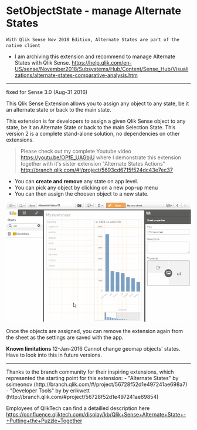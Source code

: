 # SetObjectState - manage Alternate States
```
With Qlik Sense Nov 2018 Edition, Alternate States are part of the native client
```
 * I am archiving this extension and recommend to manage Alternate States with Qlik Sense.
https://help.qlik.com/en-US/sense/November2018/Subsystems/Hub/Content/Sense_Hub/Visualizations/alternate-states-comparative-analysis.htm
---

fixed for Sense 3.0 (Aug-31 2016)

This Qlik Sense Extension allows you to assign any object to any state, be it an alternate state or back to the main state.

This extension is for developers to assign a given Qlik Sense object to any state, be it an Alternate 
State or back to the main Selection State. This version 2 is a complete stand-alone solution, no dependencies 
on other extensions.

> Please check out my complete Youtube video https://youtu.be/OPfE_UAGbjU where I demonstrate this extension 
together with it's sister extension "Alternate States Actions" http://branch.qlik.com/#!/project/5693cd6715f524dc43e7ec37

* You can <b>create and remove</b> any state on app level.
* You can pick any object by clicking on a new pop-up menu
* You can then assign the choosen object to a new state.

![alt tag](https://raw.githubusercontent.com/ChristofSchwarz/QSExtension_SetObjectState/master/SetObjectState.animated.gif) 

Once the objects are assigned, you can remove the extension again from the sheet as the settings are saved 
with the app. 

<b>Known limitations</b> 12-Jan-2016
Cannot change geomap objects' states. Have to look into this in future versions.
<hr>
Thanks to the branch community for their inspiring extensions, which represented the starting point for this extension:
- "Alternate States" by ssimeonov (http://branch.qlik.com/#/project/56728f52d1e497241ae698a7) 
- "Developer Tools" by by erikwett (http://branch.qlik.com/#project/56728f52d1e497241ae69854)

Employees of QlikTech can find a detailled description here 
https://confluence.qliktech.com/display/kb/Qlik+Sense+Alternate+State+-+Putting+the+Puzzle+Together

